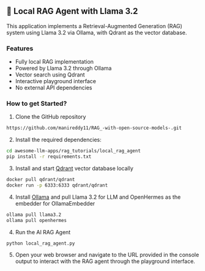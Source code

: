 ## 🦙 Local RAG Agent with Llama 3.2
This application implements a Retrieval-Augmented Generation (RAG) system using Llama 3.2 via Ollama, with Qdrant as the vector database.


### Features
- Fully local RAG implementation
- Powered by Llama 3.2 through Ollama
- Vector search using Qdrant
- Interactive playground interface
- No external API dependencies

### How to get Started?

1. Clone the GitHub repository
```bash
https://github.com/manireddy11/RAG_-with-open-source-models-.git
```

2. Install the required dependencies:

```bash
cd awesome-llm-apps/rag_tutorials/local_rag_agent
pip install -r requirements.txt
```

3. Install and start [Qdrant](https://qdrant.tech/) vector database locally

```bash
docker pull qdrant/qdrant
docker run -p 6333:6333 qdrant/qdrant
```

4. Install [Ollama](https://ollama.com/download) and pull Llama 3.2 for LLM and OpenHermes as the embedder for OllamaEmbedder
```bash
ollama pull llama3.2
ollama pull openhermes
```

4. Run the AI RAG Agent 
```bash
python local_rag_agent.py
```

5. Open your web browser and navigate to the URL provided in the console output to interact with the RAG agent through the playground interface.


